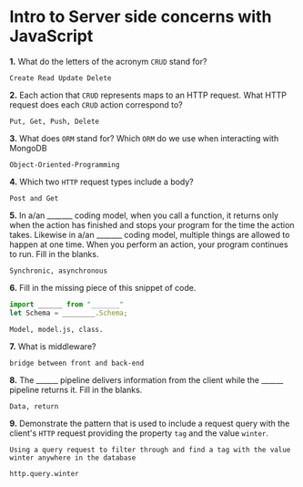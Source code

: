 # Intro to Server side concerns with JavaScript

**1.** What do the letters of the acronym `CRUD` stand for?
<!-- enter you answer in the space below -->
```
Create Read Update Delete
```
**2.** Each action that `CRUD` represents maps to an HTTP request. What HTTP request does each `CRUD` action correspond to?
<!-- enter you answer in the space below -->
```
Put, Get, Push, Delete
```
**3.** What does `ORM` stand for? Which `ORM` do we use when interacting with MongoDB
<!-- enter you answer in the space below -->
```
Object-Oriented-Programming
```
**4.** Which two `HTTP` request types include a body?
<!-- enter you answer in the space below -->
```
Post and Get
```
**5.** In a/an _______ coding model, when you call a function, it returns only when the action has finished and stops your program for the time the action takes. Likewise in a/an _______ coding model, multiple things are allowed to happen at one time. When you perform an action, your program continues to run.  Fill in the blanks.
<!-- enter you answer in the space below -->
```
Synchronic, asynchronous
```

**6.** Fill in the missing piece of this snippet of code.
```js
import ______ from "_______"
let Schema = ________.Schema;
```
<!-- enter you answer in the space below -->
```
Model, model.js, class.
```
**7.** What is middleware?
<!-- enter you answer in the space below -->
```
bridge between front and back-end
```
**8.** The ______ pipeline delivers information from the client while the ______ pipeline returns it. Fill in the blanks. 
<!-- enter you answer in the space below -->
```
Data, return 
```
**9.** 
Demonstrate the pattern that is used to include a request query with the client's `HTTP` request providing the property `tag` and the value `winter`.
<!-- enter you answer in the space below -->
```
Using a query request to filter through and find a tag with the value winter anywhere in the database

http.query.winter
```
